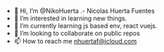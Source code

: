 - 👋 Hi, I’m @NikoHuerta .- Nicolas Huerta Fuentes
- 👀 I’m interested in learning new things.
- 🌱 I’m currently learning js based env, react vuejs.
- 💞️ I’m looking to collaborate on public repos
- 📫 How to reach me nhuertaf@icloud.com

<!---
NikoHuerta/NikoHuerta is a ✨ special ✨ repository because its `README.md` (this file) appears on your GitHub profile.
You can click the Preview link to take a look at your changes.
--->
